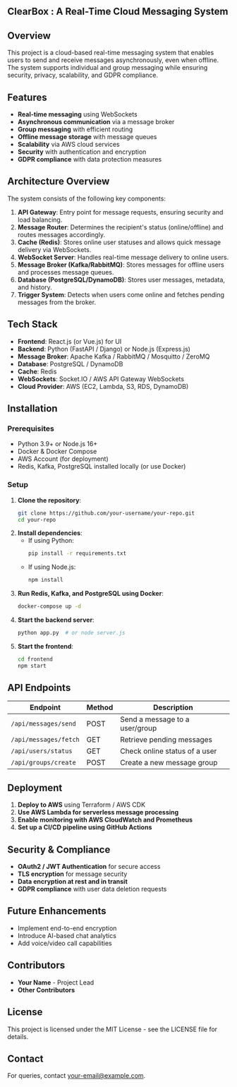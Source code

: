 ## ClearBox : A Real-Time Cloud Messaging System

## Overview
This project is a cloud-based real-time messaging system that enables users to send and receive messages asynchronously, even when offline. The system supports individual and group messaging while ensuring security, privacy, scalability, and GDPR compliance.

## Features
- **Real-time messaging** using WebSockets
- **Asynchronous communication** via a message broker
- **Group messaging** with efficient routing
- **Offline message storage** with message queues
- **Scalability** via AWS cloud services
- **Security** with authentication and encryption
- **GDPR compliance** with data protection measures

## Architecture Overview
The system consists of the following key components:

1. **API Gateway**: Entry point for message requests, ensuring security and load balancing.
2. **Message Router**: Determines the recipient's status (online/offline) and routes messages accordingly.
3. **Cache (Redis)**: Stores online user statuses and allows quick message delivery via WebSockets.
4. **WebSocket Server**: Handles real-time message delivery to online users.
5. **Message Broker (Kafka/RabbitMQ)**: Stores messages for offline users and processes message queues.
6. **Database (PostgreSQL/DynamoDB)**: Stores user messages, metadata, and history.
7. **Trigger System**: Detects when users come online and fetches pending messages from the broker.

## Tech Stack
- **Frontend**: React.js (or Vue.js) for UI
- **Backend**: Python (FastAPI / Django) or Node.js (Express.js)
- **Message Broker**: Apache Kafka / RabbitMQ / Mosquitto / ZeroMQ
- **Database**: PostgreSQL / DynamoDB
- **Cache**: Redis
- **WebSockets**: Socket.IO / AWS API Gateway WebSockets
- **Cloud Provider**: AWS (EC2, Lambda, S3, RDS, DynamoDB)

## Installation
### Prerequisites
- Python 3.9+ or Node.js 16+
- Docker & Docker Compose
- AWS Account (for deployment)
- Redis, Kafka, PostgreSQL installed locally (or use Docker)

### Setup
1. **Clone the repository**:
   ```sh
   git clone https://github.com/your-username/your-repo.git
   cd your-repo
   ```
2. **Install dependencies**:
   - If using Python:
     ```sh
     pip install -r requirements.txt
     ```
   - If using Node.js:
     ```sh
     npm install
     ```
3. **Run Redis, Kafka, and PostgreSQL using Docker**:
   ```sh
   docker-compose up -d
   ```
4. **Start the backend server**:
   ```sh
   python app.py  # or node server.js
   ```
5. **Start the frontend**:
   ```sh
   cd frontend
   npm start
   ```

## API Endpoints
| Endpoint               | Method | Description                         |
|------------------------|--------|-------------------------------------|
| `/api/messages/send`   | POST   | Send a message to a user/group     |
| `/api/messages/fetch`  | GET    | Retrieve pending messages          |
| `/api/users/status`    | GET    | Check online status of a user      |
| `/api/groups/create`   | POST   | Create a new message group         |

## Deployment
1. **Deploy to AWS** using Terraform / AWS CDK
2. **Use AWS Lambda for serverless message processing**
3. **Enable monitoring with AWS CloudWatch and Prometheus**
4. **Set up a CI/CD pipeline using GitHub Actions**

## Security & Compliance
- **OAuth2 / JWT Authentication** for secure access
- **TLS encryption** for message security
- **Data encryption at rest and in transit**
- **GDPR compliance** with user data deletion requests

## Future Enhancements
- Implement end-to-end encryption
- Introduce AI-based chat analytics
- Add voice/video call capabilities

## Contributors
- **Your Name** - Project Lead
- **Other Contributors**

## License
This project is licensed under the MIT License - see the LICENSE file for details.

## Contact
For queries, contact [your-email@example.com](mailto:your-email@example.com).

